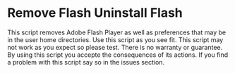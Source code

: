 # Remove Flash Uninstall Flash

This script removes Adobe Flash Player as well as preferences that may be
in the user home directories. Use this script as you see fit. This
script may not work as you expect so please test. There is no warranty
or guarantee. By using this script you accepte the consequences of its
actions. If you find a problem with this script say so in the issues section.
